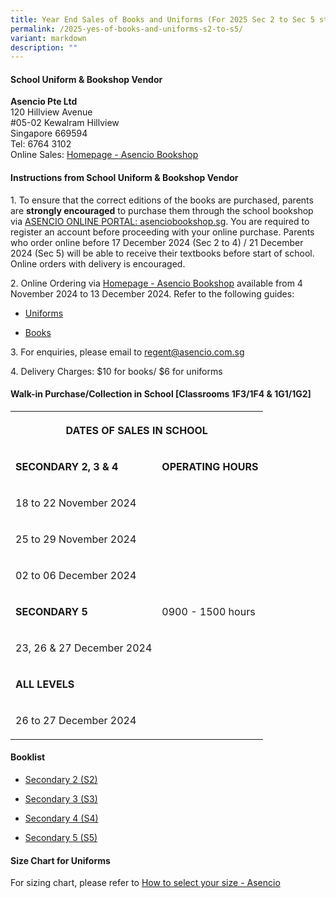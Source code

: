```yaml
---
title: Year End Sales of Books and Uniforms (For 2025 Sec 2 to Sec 5 students)
permalink: /2025-yes-of-books-and-uniforms-s2-to-s5/
variant: markdown
description: ""
---
```

<h4>School Uniform &amp; Bookshop Vendor</h4>
<p><strong>Asencio Pte Ltd</strong>
<br>120 Hillview Avenue
<br>#05-02 Kewalram Hillview
<br>Singapore 669594
<br>Tel: 6764 3102
<br>Online Sales: <a href="https://asenciobookshop.sg/" rel="noopener noreferrer nofollow" target="_blank">Homepage - Asencio Bookshop</a>
</p>
<h4>Instructions from School Uniform &amp; Bookshop Vendor</h4>
<p>1. To ensure that the correct editions of the books are purchased, parents
are <strong>strongly encouraged</strong> to purchase them through the school
bookshop via <a href="https://asenciobookshop.sg/" rel="noopener nofollow" target="_blank">ASENCIO ONLINE PORTAL: asenciobookshop.sg</a>.
You are required to register an account before proceeding with your online
purchase. Parents who order online before 17 December 2024 (Sec 2 to 4)
/ 21 December 2024 (Sec 5) will be able to receive their textbooks before
start of school. Online orders with delivery is encouraged.</p>
<p>2. Online Ordering via <a href="https://asenciobookshop.sg/" rel="noopener noreferrer nofollow" target="_blank">Homepage - Asencio Bookshop</a> available
from 4 November 2024 to 13 December 2024. Refer to the following guides:</p>
<ul data-tight="true" class="tight">
<li>
<p><a href="/files/uniforms%20online%20guide.pdf" rel="noopener noreferrer nofollow" target="_blank">Uniforms</a>
</p>
</li>
<li>
<p><a href="/files/textbooks%20online%20guide.pdf" rel="noopener noreferrer nofollow" target="_blank">Books</a>
</p>
</li>
</ul>
<p>3. For enquiries, please email to <a href="mailto:regent@asencio.com.sg" rel="noopener noreferrer nofollow" target="_blank">regent@asencio.com.sg</a>
</p>
<p>4. Delivery Charges: $10 for books/ $6 for uniforms</p>
<h4>Walk-in Purchase/Collection in School [Classrooms 1F3/1F4 &amp; 1G1/1G2]</h4>
<table style="minWidth: 50px">
<colgroup>
<col>
<col>
</colgroup>
<tbody>
<tr>
<th rowspan="1" colspan="2">
<p><strong>DATES OF SALES IN SCHOOL</strong>
</p>
</th>
</tr>
<tr>
<td rowspan="1" colspan="1">
<p><strong>SECONDARY 2, 3 &amp; 4</strong>
</p>
</td>
<td rowspan="1" colspan="1">
<p><strong>OPERATING HOURS</strong>
</p>
</td>
</tr>
<tr>
<td rowspan="1" colspan="1">
<p>18 to 22 November 2024</p>
</td>
<td rowspan="7" colspan="1">
<p>0900 - 1500 hours</p>
</td>
</tr>
<tr>
<td rowspan="1" colspan="1">
<p>25 to 29 November 2024</p>
</td>
</tr>
<tr>
<td rowspan="1" colspan="1">
<p>02 to 06 December 2024</p>
</td>
</tr>
<tr>
<td rowspan="1" colspan="1">
<p><strong>SECONDARY 5</strong>
</p>
</td>
</tr>
<tr>
<td rowspan="1" colspan="1">
<p>23, 26 &amp; 27 December 2024</p>
</td>
</tr>
<tr>
<td rowspan="1" colspan="1">
<p><strong>ALL LEVELS</strong>
</p>
</td>
</tr>
<tr>
<td rowspan="1" colspan="1">
<p>26 to 27 December 2024</p>
</td>
</tr>
</tbody>
</table>
<h4>Booklist</h4>
<ul data-tight="true" class="tight">
<li>
<p><a href="/files/Regent_Secondary_2025_Sec_2.pdf" rel="noopener noreferrer nofollow" target="_blank">Secondary 2 (S2)</a>
</p>
</li>
<li>
<p><a href="/files/Regent_Secondary_2025_Sec_3.pdf" rel="noopener noreferrer nofollow" target="_blank">Secondary 3 (S3)</a>
</p>
</li>
<li>
<p><a href="/files/Regent_Secondary_2025_Sec_4.pdf" rel="noopener noreferrer nofollow" target="_blank">Secondary 4 (S4)</a>
</p>
</li>
<li>
<p><a href="/files/Regent_Secondary_2025_Sec_5.pdf" rel="noopener noreferrer nofollow" target="_blank">Secondary 5 (S5)</a>
</p>
</li>
</ul>
<h4>Size Chart for Uniforms</h4>
<p>For sizing chart, please refer to <a href="https://asencio.com.sg/how-to-select-your-size/" rel="noopener noreferrer nofollow" target="_blank">How to select your size - Asencio</a>
</p>